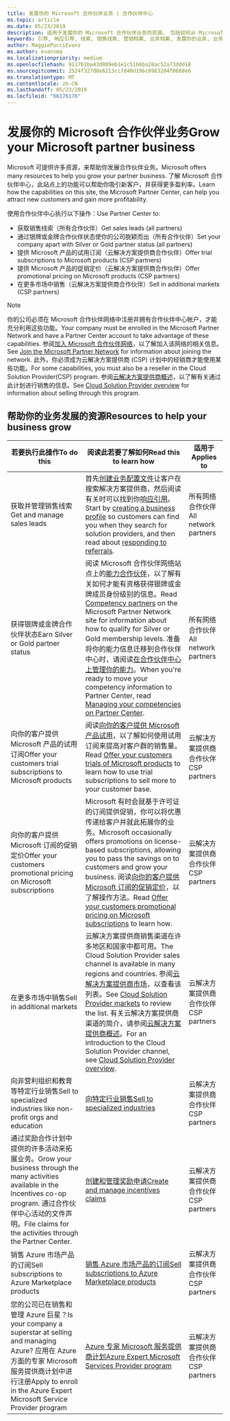 ```yaml
---
title: 发展你的 Microsoft 合作伙伴业务 | 合作伙伴中心
ms.topic: article
ms.date: 05/23/2019
description: 适用于发展你的 Microsoft 合作伙伴业务的资源。 包括如何从 Microsoft 获得销售线索（引荐）。
keywords: 引荐, 响应引荐, 线索, 销售线索, 营销档案, 业务档案, 发展你的业务, 业务机会, 能力, 银牌成员资格, 金牌成员资格, 试用产品/服务, 市场扩张, 国家云
author: MaggiePucciEvans
ms.author: evansma
ms.localizationpriority: medium
ms.openlocfilehash: 9117b1ba43d809eb1e1c51b6ba28ac52a73ddd18
ms.sourcegitcommit: 2524f327d8e6213cc7d40d196c0963204f0668e6
ms.translationtype: MT
ms.contentlocale: zh-CN
ms.lasthandoff: 05/23/2019
ms.locfileid: "66176176"
---
```

# <a name="grow-your-microsoft-partner-business"></a><span data-ttu-id="c47a3-105">发展你的 Microsoft 合作伙伴业务</span><span class="sxs-lookup"><span data-stu-id="c47a3-105">Grow your Microsoft partner business</span></span> 

<span data-ttu-id="c47a3-106">Microsoft 可提供许多资源，来帮助你发展合作伙伴业务。</span><span class="sxs-lookup"><span data-stu-id="c47a3-106">Microsoft offers many resources to help you grow your partner business.</span></span> <span data-ttu-id="c47a3-107">了解 Microsoft 合作伙伴中心，此站点上的功能可以帮助你吸引新客户，并获得更多盈利率。</span><span class="sxs-lookup"><span data-stu-id="c47a3-107">Learn how the capabilities on this site, the Microsoft Partner Center, can help you attract new customers and gain more profitability.</span></span>

<span data-ttu-id="c47a3-108">使用合作伙伴中心执行以下操作：</span><span class="sxs-lookup"><span data-stu-id="c47a3-108">Use Partner Center to:</span></span>

- <span data-ttu-id="c47a3-109">获取销售线索（所有合作伙伴）</span><span class="sxs-lookup"><span data-stu-id="c47a3-109">Get sales leads (all partners)</span></span>
- <span data-ttu-id="c47a3-110">通过银牌或金牌合作伙伴状态使你的公司脱颖而出（所有合作伙伴）</span><span class="sxs-lookup"><span data-stu-id="c47a3-110">Set your company apart with Silver or Gold partner status (all partners)</span></span>
- <span data-ttu-id="c47a3-111">提供 Microsoft 产品的试用订阅（云解决方案提供商合作伙伴）</span><span class="sxs-lookup"><span data-stu-id="c47a3-111">Offer trial subscriptions to Microsoft products (CSP partners)</span></span>
- <span data-ttu-id="c47a3-112">提供 Microsoft 产品的促销定价（云解决方案提供商合作伙伴）</span><span class="sxs-lookup"><span data-stu-id="c47a3-112">Offer promotional pricing on Microsoft products (CSP partners)</span></span>
- <span data-ttu-id="c47a3-113">在更多市场中销售（云解决方案提供商合作伙伴）</span><span class="sxs-lookup"><span data-stu-id="c47a3-113">Sell in additional markets (CSP partners)</span></span>

> [!NOTE]  
> <span data-ttu-id="c47a3-114">你的公司必须在 Microsoft 合作伙伴网络中注册并拥有合作伙伴中心帐户，才能充分利用这些功能。</span><span class="sxs-lookup"><span data-stu-id="c47a3-114">Your company must be enrolled in the Microsoft Partner Network and have a Partner Center account to take advantage of these capabilities.</span></span> <span data-ttu-id="c47a3-115">参阅[加入 Microsoft 合作伙伴网络](mpn-overview.md)，以了解加入该网络的相关信息。</span><span class="sxs-lookup"><span data-stu-id="c47a3-115">See [Join the Microsoft Partner Network](mpn-overview.md) for information about joining the network.</span></span> <span data-ttu-id="c47a3-116">此外，你必须成为云解决方案提供商 (CSP) 计划中的经销商才能使用某些功能。</span><span class="sxs-lookup"><span data-stu-id="c47a3-116">For some capabilities, you must also be a reseller in the Cloud Solution Provider(CSP) program.</span></span> <span data-ttu-id="c47a3-117">参阅[云解决方案提供商概述](csp-overview.md)，以了解有关通过此计划进行销售的信息。</span><span class="sxs-lookup"><span data-stu-id="c47a3-117">See [Cloud Solution Provider overview](csp-overview.md) for information about selling through this program.</span></span>

## <a name="resources-to-help-your-business-grow"></a><span data-ttu-id="c47a3-118">帮助你的业务发展的资源</span><span class="sxs-lookup"><span data-stu-id="c47a3-118">Resources to help your business grow</span></span>

|  <span data-ttu-id="c47a3-119">**若要执行此操作**</span><span class="sxs-lookup"><span data-stu-id="c47a3-119">**To do this**</span></span>  |  <span data-ttu-id="c47a3-120">**阅读此若要了解如何**</span><span class="sxs-lookup"><span data-stu-id="c47a3-120">**Read this to learn how**</span></span>  |  <span data-ttu-id="c47a3-121">**适用于**</span><span class="sxs-lookup"><span data-stu-id="c47a3-121">**Applies to**</span></span>  |
|--------------|-----------|--------------
| <span data-ttu-id="c47a3-122">获取并管理销售线索</span><span class="sxs-lookup"><span data-stu-id="c47a3-122">Get and manage sales leads</span></span> | <span data-ttu-id="c47a3-123">首先[创建业务配置文件](create-a-marketing-profile.md)让客户在搜索解决方案提供商，然后阅读有关时可以找到你[响应引用](responding-to-referrals.md)。</span><span class="sxs-lookup"><span data-stu-id="c47a3-123">Start by [creating a business profile](create-a-marketing-profile.md) so customers can find you when they search for solution providers, and then read about [responding to referrals](responding-to-referrals.md).</span></span> | <span data-ttu-id="c47a3-124">所有网络合作伙伴</span><span class="sxs-lookup"><span data-stu-id="c47a3-124">All network partners</span></span> |
| <span data-ttu-id="c47a3-125">获得银牌或金牌合作伙伴状态</span><span class="sxs-lookup"><span data-stu-id="c47a3-125">Earn Silver or Gold partner status</span></span> | <span data-ttu-id="c47a3-126">阅读 Microsoft 合作伙伴网络站点上的[能力合作伙伴](https://partner.microsoft.com/membership/competencies)，以了解有关如何才能有资格获得银牌或金牌成员身份级别的信息。</span><span class="sxs-lookup"><span data-stu-id="c47a3-126">Read [Competency partners](https://partner.microsoft.com/membership/competencies) on the Microsoft Partner Network site for information about how to qualify for Silver or Gold membership levels.</span></span> <span data-ttu-id="c47a3-127">准备将你的能力信息迁移到合作伙伴中心时，请阅读[在合作伙伴中心上管理你的能力](competencies.md)。</span><span class="sxs-lookup"><span data-stu-id="c47a3-127">When you're ready to move your competency information to Partner Center, read [Managing your competencies on Partner Center](competencies.md).</span></span> | <span data-ttu-id="c47a3-128">所有网络合作伙伴</span><span class="sxs-lookup"><span data-stu-id="c47a3-128">All network partners</span></span> |
| <span data-ttu-id="c47a3-129">向你的客户提供 Microsoft 产品的试用订阅</span><span class="sxs-lookup"><span data-stu-id="c47a3-129">Offer your customers trial subscriptions to Microsoft products</span></span> | <span data-ttu-id="c47a3-130">阅读[向你的客户提供 Microsoft 产品试用](offer-your-customers-trials-of-microsoft-products.md)，以了解如何使用试用订阅来提高对客户群的销售量。</span><span class="sxs-lookup"><span data-stu-id="c47a3-130">Read [Offer your customers trials of Microsoft products](offer-your-customers-trials-of-microsoft-products.md) to learn how to use trial subscriptions to sell more to your customer base.</span></span>| <span data-ttu-id="c47a3-131">云解决方案提供商合作伙伴</span><span class="sxs-lookup"><span data-stu-id="c47a3-131">CSP partners</span></span> |
| <span data-ttu-id="c47a3-132">向你的客户提供 Microsoft 订阅的促销定价</span><span class="sxs-lookup"><span data-stu-id="c47a3-132">Offer your customers promotional pricing on Microsoft subscriptions</span></span> | <span data-ttu-id="c47a3-133">Microsoft 有时会就基于许可证的订阅提供促销，你可以将优惠传递给客户并就此拓展你的业务。</span><span class="sxs-lookup"><span data-stu-id="c47a3-133">Microsoft occasionally offers promotions on license-based subscriptions, allowing you to pass the savings on to customers and grow your business.</span></span> <span data-ttu-id="c47a3-134">阅读[向你的客户提供 Microsoft 订阅的促销定价](promotions.md)，以了解操作方法。</span><span class="sxs-lookup"><span data-stu-id="c47a3-134">Read [Offer your customers promotional pricing on Microsoft subscriptions](promotions.md) to learn how.</span></span> | <span data-ttu-id="c47a3-135">云解决方案提供商合作伙伴</span><span class="sxs-lookup"><span data-stu-id="c47a3-135">CSP partners</span></span> |
| <span data-ttu-id="c47a3-136">在更多市场中销售</span><span class="sxs-lookup"><span data-stu-id="c47a3-136">Sell in additional markets</span></span> | <span data-ttu-id="c47a3-137">云解决方案提供商销售渠道在许多地区和国家中都可用。</span><span class="sxs-lookup"><span data-stu-id="c47a3-137">The Cloud Solution Provider sales channel is available in many regions and countries.</span></span> <span data-ttu-id="c47a3-138">参阅[云解决方案提供商市场](agreements.md)，以查看该列表。</span><span class="sxs-lookup"><span data-stu-id="c47a3-138">See [Cloud Solution Provider markets](agreements.md) to review the list.</span></span> <span data-ttu-id="c47a3-139">有关云解决方案提供商渠道的简介，请参阅[云解决方案提供商概述](csp-overview.md)。</span><span class="sxs-lookup"><span data-stu-id="c47a3-139">For an introduction to the Cloud Solution Provider channel, see [Cloud Solution Provider overview](csp-overview.md).</span></span>  | <span data-ttu-id="c47a3-140">云解决方案提供商合作伙伴</span><span class="sxs-lookup"><span data-stu-id="c47a3-140">CSP partners</span></span> |
<span data-ttu-id="c47a3-141">向非营利组织和教育等特定行业销售</span><span class="sxs-lookup"><span data-stu-id="c47a3-141">Sell to specialized industries like non-profit orgs and education</span></span>|[<span data-ttu-id="c47a3-142">向特定行业销售</span><span class="sxs-lookup"><span data-stu-id="c47a3-142">Sell to specialized industries</span></span>](get-special-pricing-for-offers.md)|<span data-ttu-id="c47a3-143">云解决方案提供商合作伙伴</span><span class="sxs-lookup"><span data-stu-id="c47a3-143">CSP partners</span></span>|
|<span data-ttu-id="c47a3-144">通过奖励合作计划中提供的许多活动来拓展业务。</span><span class="sxs-lookup"><span data-stu-id="c47a3-144">Grow your business through the many activities available in the Incentives co-op program.</span></span> <span data-ttu-id="c47a3-145">通过合作伙伴中心活动的文件声明。</span><span class="sxs-lookup"><span data-stu-id="c47a3-145">File claims for the activities through the Partner Center.</span></span>| [<span data-ttu-id="c47a3-146">创建和管理奖励申请</span><span class="sxs-lookup"><span data-stu-id="c47a3-146">Create and manage incentives claims</span></span>](create-incentives-claims.md)|<span data-ttu-id="c47a3-147">云解决方案提供商合作伙伴</span><span class="sxs-lookup"><span data-stu-id="c47a3-147">CSP partners</span></span>|
|<span data-ttu-id="c47a3-148">销售 Azure 市场产品的订阅</span><span class="sxs-lookup"><span data-stu-id="c47a3-148">Sell subscriptions to Azure Marketplace products</span></span>|[<span data-ttu-id="c47a3-149">销售 Azure 市场产品的订阅</span><span class="sxs-lookup"><span data-stu-id="c47a3-149">Sell subscriptions to Azure Marketplace products</span></span>](sell-marketplace-products.md)|<span data-ttu-id="c47a3-150">云解决方案提供商合作伙伴</span><span class="sxs-lookup"><span data-stu-id="c47a3-150">CSP partners</span></span>|
|<span data-ttu-id="c47a3-151">您的公司已在销售和管理 Azure 巨星？</span><span class="sxs-lookup"><span data-stu-id="c47a3-151">Is your company a superstar at selling and managing Azure?</span></span> <span data-ttu-id="c47a3-152">应用在 Azure 方面的专家 Microsoft 服务提供商计划中进行注册</span><span class="sxs-lookup"><span data-stu-id="c47a3-152">Apply to enroll in the Azure Expert Microsoft Service Provider program</span></span>|[<span data-ttu-id="c47a3-153">Azure 专家 Microsoft 服务提供商计划</span><span class="sxs-lookup"><span data-stu-id="c47a3-153">Azure Expert Microsoft Services Provider program</span></span>](azure-expert-msp.md)|<span data-ttu-id="c47a3-154">云解决方案提供商合作伙伴</span><span class="sxs-lookup"><span data-stu-id="c47a3-154">CSP partners</span></span>|
